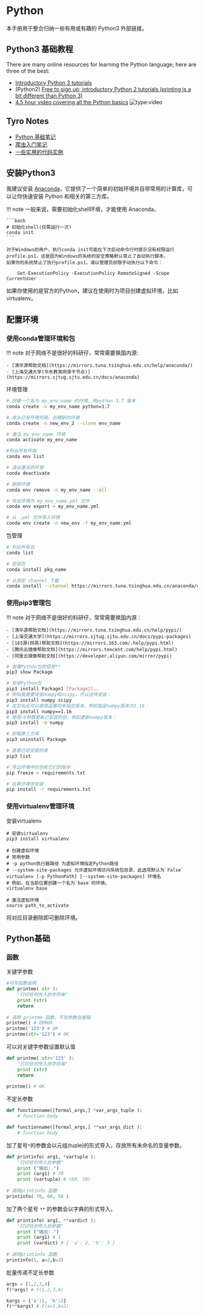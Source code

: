 # Python

本手册用于整合归纳一些有用或有趣的 Python3 外部链接。
## Python3 基础教程

There are many online resources for learning the Python language; here are three of the best:

- [Introductory Python 3 tutorials](https://www.learnpython.org/)
- (Python2) [Free to sign up; introductory Python 2 tutorials (printing is a bit different than Python 3)](https://www.codecademy.com/learn/learn-python)
- [4.5 hour video covering all the Python basics](https://www.youtube.com/watch?v=rfscVS0vtbw)
    ![type:video](https://www.youtube.com/embed/rfscVS0vtbw)

## Tyro Notes

- [Python 基础笔记](lang/python/tyro_note.md)
- [爬虫入门笔记](lang/python/spider/spider_note_for_tyro.md)
- [一些实用的代码实例](https://github.com/kyzjnbk/kyzjnbk/tree/master/docs/lang/python/examples_for_tyro)

## 安装Python3

我建议安装 [Anaconda](https://www.anaconda.com/)，它提供了一个简单的初始环境并自带常用的计算库，可以让你快速安装 Python 和相关的第三方库。

!!! note
    一般来说，需要初始化shell环境，才能使用 Anaconda。

    ```bash
    # 初始化shell(仅需运行一次)
    conda init
    ```

    对于Windows的用户，执行conda init可能在下次启动命令行时提示没有权限运行profile.ps1，这是因为Windows的系统的安全策略默认禁止了自动执行脚本。
    如果你的系统禁止了执行profile.ps1，请以管理员权限手动执行以下命令：
    
        Set-ExecutionPolicy -ExecutionPolicy RemoteSigned -Scope CurrentUser

如果你使用的是官方的Python，建议在使用时为项目创建虚拟环境，比如 virtualenv。

## 配置环境

### 使用conda管理环境和包

!!! note
    对于网络不是很好的科研仔，常常需要换国内源:

    - [清华源帮助文档](https://mirrors.tuna.tsinghua.edu.cn/help/anaconda/)
    - [上海交通大学(华东教育网骨干节点)](https://mirrors.sjtug.sjtu.edu.cn/docs/anaconda)


环境管理

```bash
# 创建一个名为 my_env_name 的环境，用python 3.7 版本
conda create -n my_env_name python=3.7

# 或从已有环境克隆，创建新的环境
conda create -n new_env_2 --clone env_name

# 激活 my_env_name 环境
conda activate my_env_name

#列出所有环境
conda env list

# 退出激活的环境
conda deactivate

# 删除环境
conda env remove -n my_env_name --all

# 导出环境为 my_env_name.yml 文件
conda env export > my_env_name.yml

# 从 .yml 文件导入环境
conda env create -n new_env -f my_env_name.yml
```

包管理

```bash
# 列出所有包
conda list

# 安装包
conda install pkg_name

# 从指定 channel 下载
conda install --channel https://mirrors.tuna.tsinghua.edu.cn/anaconda/cloud/pytorch/ pytorch
```

### 使用pip3管理包

!!! note
    对于网络不是很好的科研仔，常常需要换国内源：

    - [清华源帮助文档](https://mirrors.tuna.tsinghua.edu.cn/help/pypi/)
    - [上海交通大学](https://mirrors.sjtug.sjtu.edu.cn/docs/pypi-packages)
    - [163源(网易)帮助文档](https://mirrors.163.com/.help/pypi.html)
    - [腾讯云镜像帮助文档](https://mirrors.tencent.com/help/pypi.html)
    - [阿里云镜像帮助文档](https://developer.aliyun.com/mirror/pypi)




```bash
# 查看Python包的信息**
pip3 show Package

# 安装Python包
pip3 install Package1 [Package2]..
# 例如我需要安装numpy和scipy，可以这样安装：
pip3 install numpy scipy
# 在包名后可以使用运算符来指定版本，例如指定numpy版本为1.16：
pip3 install numpy==1.16
# 使用-U参数更新已安装的包，例如更新numpy版本：
pip3 install -U numpy

# 卸载第三方库
pip3 uninstall Package

# 查看已经安装的库
pip3 list

# 导出环境中的包和它们的版本
pip freeze > requirements.txt

# 在新环境中安装
pip install -r requirements.txt
```

### 使用virtualenv管理环境

安装virtualenv

```shell
# 安装virtualenv
pip3 install virtualenv
```

```shell
# 创建虚拟环境
# 常用参数
# -p python执行器路径 为虚拟环境指定Python路径  
# --system-site-packages 允许虚拟环境访问系统包目录，此选项默认为`False`
virtualenv [-p PythonPath] [--system-site-packages] 环境名
# 例如，在当前位置创建一个名为`base`的环境。
virtualenv base

# 激活虚拟环境
source path_to_activate
```

将对应目录删除即可删除环境。

## Python基础

### 函数

关键字参数

```python
#可写函数说明
def printme( str ):
    "打印任何传入的字符串"
    print (str)
    return
 
# 调用 printme 函数，不加参数会报错
printme() # ERROR
printme('123') # OK
printme(str='123') # OK
```

可以对关键字参数设置默认值

```python
def printme( str='123' ):
   	"打印任何传入的字符串"
    print (str)
    return
   
printme() # OK
```

不定长参数

```python
def functionname([formal_args,] *var_args_tuple ):
    # function body

def functionname([formal_args,] **var_args_dict ):
    # function body
```

加了星号`*`的参数会以元组(tuple)的形式导入，存放所有未命名的变量参数。

```python
def printinfo( arg1, *vartuple ):
    "打印任何传入的参数"
    print ("输出: ")
    print (arg1) # 70
    print (vartuple) # (60, 50)
 
# 调用printinfo 函数
printinfo( 70, 60, 50 ) 
```


加了两个星号 `**` 的参数会以字典的形式导入。

```python
def printinfo( arg1, **vardict ):
    "打印任何传入的参数"
    print ("输出: ")
    print (arg1) # 1
    print (vardict) # { 'a': 2, 'b': 3 }
 
# 调用printinfo 函数
printinfo(1, a=2,b=3)
```

批量传递不定长参数

```python
args = [1,2,3,4]
f(*args) # f(1,2,3,4)
```

```python
kargs = {'a':1, 'b':2}
f(**kargs) # f(a=1,b=2)
```

